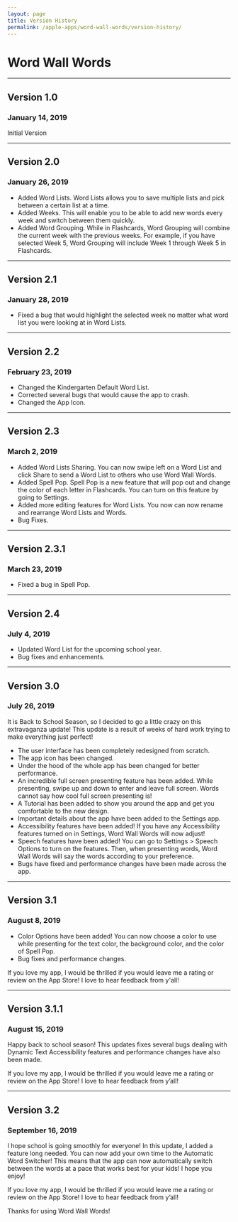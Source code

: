```yaml
---
layout: page
title: Version History
permalink: /apple-apps/word-wall-words/version-history/
---
```


# Word Wall Words

-----------------

## Version 1.0

### January 14, 2019

Initial Version

-----------------

## Version 2.0

### January 26, 2019

- Added Word Lists. Word Lists allows you to save multiple lists and pick between a certain list at a time.
- Added Weeks. This will enable you to be able to add new words every week and switch between them quickly.
- Added Word Grouping. While in Flashcards, Word Grouping will combine the current week with the previous weeks. For example, if you have selected Week 5, Word Grouping will include Week 1 through Week 5 in Flashcards.

-----------------

## Version 2.1

### January 28, 2019

- Fixed a bug that would highlight the selected week no matter what word list you were looking at in Word Lists.

-----------------

## Version 2.2

### February 23, 2019

- Changed the Kindergarten Default Word List.
- Corrected several bugs that would cause the app to crash.
- Changed the App Icon.

-----------------

## Version 2.3

### March 2, 2019

- Added Word Lists Sharing. You can now swipe left on a Word List and click Share to send a Word List to others who use Word Wall Words.
- Added Spell Pop. Spell Pop is a new feature that will pop out and change the color of each letter in Flashcards. You can turn on this feature by going to Settings.
- Added more editing features for Word Lists. You now can now rename and rearrange Word Lists and Words.
- Bug Fixes.

-----------------

## Version 2.3.1

### March 23, 2019

- Fixed a bug in Spell Pop.

-----------------

## Version 2.4

### July 4, 2019

- Updated Word List for the upcoming school year.
- Bug fixes and enhancements.

-----------------

## Version 3.0

### July 26, 2019

It is Back to School Season, so I decided to go a little crazy on this extravaganza update! This update is a result of weeks of hard work trying to make everything just perfect!

- The user interface has been completely redesigned from scratch.
- The app icon has been changed.
- Under the hood of the whole app has been changed for better performance.
- An incredible full screen presenting feature has been added. While presenting, swipe up and down to enter and leave full screen. Words cannot say how cool full screen presenting is!
- A Tutorial has been added to show you around the app and get you comfortable to the new design.
- Important details about the app have been added to the Settings app.
- Accessibility features have been added! If you have any Accessibility features turned on in Settings, Word Wall Words will now adjust!
- Speech features have been added! You can go to Settings > Speech Options to turn on the features. Then, when presenting words, Word Wall Words will say the words according to your preference.
- Bugs have fixed and performance changes have been made across the app.

-----------------

## Version 3.1

### August 8, 2019

- Color Options have been added! You can now choose a color to use while presenting for the text color, the background color, and the color of Spell Pop.
- Bug fixes and performance changes.

If you love my app, I would be thrilled if you would leave me a rating or review on the App Store! I love to hear feedback from y'all!

-----------------

## Version 3.1.1

### August 15, 2019

Happy back to school season! This updates fixes several bugs dealing with Dynamic Text Accessibility features and performance changes have also been made.

If you love my app, I would be thrilled if you would leave me a rating or review on the App Store! I love to hear feedback from y’all!

-----------------

## Version 3.2

### September 16, 2019

I hope school is going smoothly for everyone! In this update, I added a feature long needed. You can now add your own time to the Automatic Word Switcher! This means that the app can now automatically switch between the words at a pace that works best for your kids! I hope you enjoy!

If you love my app, I would be thrilled if you would leave me a rating or review on the App Store! I love to hear feedback from y’all!

Thanks for using Word Wall Words!
